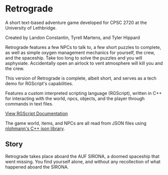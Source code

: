 # Retrograde
A short text-based adventure game developed for CPSC 2720 at the University of Lethbridge.

Created by Landon Constantin, Tyrell Martens, and Tyler Hippard

Retrograde features a few NPCs to talk to, a few short puzzles to complete, as well as simple oxygen management mechanics for yourself, the crew, and the spaceship. Take too long to solve the puzzles and you will asphyxiate. Accidentally open an airlock to vent atmosphere will kill you and the crew.

This version of Retrograde is complete, albeit short, and serves as a tech demo for RGScript's capabilities.

Features a custom interpreted scripting language (RGScript), written in C++ for interacting with the world, npcs, objects, and the player through commands in text files.

[View RGScript Documentation](text/README.md)

The game world, items, and NPCs are all read from JSON files using [nlohmann's C++ json library](https://github.com/nlohmann/json).

## Story
Retrograde takes place aboard the AUF SIRONA, a doomed spaceship that went missing. You find yourself alone, and without any recollection of what happened aboard the SIRONA.

